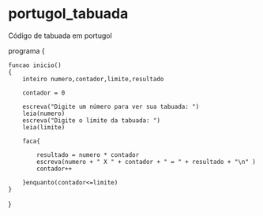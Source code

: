# portugol_tabuada
Código de tabuada em portugol

programa
{
	
	funcao inicio()
	{
		inteiro numero,contador,limite,resultado
		
		contador = 0

		escreva("Digite um número para ver sua tabuada: ")
		leia(numero)
		escreva("Digite o limite da tabuada: ")
		leia(limite)

		faca{
			
			resultado = numero * contador
			escreva(numero + " X " + contador + " = " + resultado + "\n" )
			contador++
			
		}enquanto(contador<=limite)
	}
}
